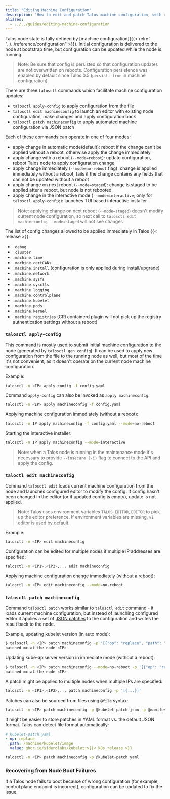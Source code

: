 ```yaml
---
title: "Editing Machine Configuration"
description: "How to edit and patch Talos machine configuration, with reboot, immediately, or stage update on reboot."
aliases:
  - ../../guides/editing-machine-configuration
---
```


Talos node state is fully defined by [machine configuration]({{< relref "../../reference/configuration" >}}).
Initial configuration is delivered to the node at bootstrap time, but configuration can be updated while the node is running.

> Note: Be sure that config is persisted so that configuration updates are not overwritten on reboots.
> Configuration persistence was enabled by default since Talos 0.5 (`persist: true` in machine configuration).

There are three `talosctl` commands which facilitate machine configuration updates:

* `talosctl apply-config` to apply configuration from the file
* `talosctl edit machineconfig` to launch an editor with existing node configuration, make changes and apply configuration back
* `talosctl patch machineconfig` to apply automated machine configuration via JSON patch

Each of these commands can operate in one of four modes:

* apply change in automatic mode(default): reboot if the change can't be applied without a reboot, otherwise apply the change immediately
* apply change with a reboot (`--mode=reboot`): update configuration, reboot Talos node to apply configuration change
* apply change immediately (`--mode=no-reboot` flag): change is applied immediately without a reboot, fails if the change contains any fields that can not be updated without a reboot
* apply change on next reboot (`--mode=staged`): change is staged to be applied after a reboot, but node is not rebooted
* apply change in the interactive mode (`--mode=interactive`; only for `talosctl apply-config`): launches TUI based interactive installer

> Note: applying change on next reboot (`--mode=staged`) doesn't modify current node configuration, so next call to
> `talosctl edit machineconfig --mode=staged` will not see changes

The list of config changes allowed to be applied immediately in Talos {{< release >}}:

* `.debug`
* `.cluster`
* `.machine.time`
* `.machine.certCANs`
* `.machine.install` (configuration is only applied during install/upgrade)
* `.machine.network`
* `.machine.sysfs`
* `.machine.sysctls`
* `.machine.logging`
* `.machine.controlplane`
* `.machine.kubelet`
* `.machine.pods`
* `.machine.kernel`
* `.machine.registries` (CRI containerd plugin will not pick up the registry authentication settings without a reboot)

### `talosctl apply-config`

This command is mostly used to submit initial machine configuration to the node (generated by `talosctl gen config`).
It can be used to apply new configuration from the file to the running node as well, but most of the time it's not convenient, as it doesn't operate on the current node machine configuration.

Example:

```bash
talosctl -n <IP> apply-config -f config.yaml
```

Command `apply-config` can also be invoked as `apply machineconfig`:

```bash
talosctl -n <IP> apply machineconfig -f config.yaml
```

Applying machine configuration immediately (without a reboot):

```bash
talosctl -n IP apply machineconfig -f config.yaml --mode=no-reboot
```

Starting the interactive installer:

```bash
talosctl -n IP apply machineconfig --mode=interactive
```

> Note: when a Talos node is running in the maintenance mode it's necessary to provide `--insecure (-i)` flag to connect to the API and apply the config.

### `taloctl edit machineconfig`

Command `talosctl edit` loads current machine configuration from the node and launches configured editor to modify the config.
If config hasn't been changed in the editor (or if updated config is empty), update is not applied.

> Note: Talos uses environment variables `TALOS_EDITOR`, `EDITOR` to pick up the editor preference.
> If environment variables are missing, `vi` editor is used by default.

Example:

```bash
talosctl -n <IP> edit machineconfig
```

Configuration can be edited for multiple nodes if multiple IP addresses are specified:

```bash
talosctl -n <IP1>,<IP2>,... edit machineconfig
```

Applying machine configuration change immediately (without a reboot):

```bash
talosctl -n <IP> edit machineconfig --mode=no-reboot
```

### `talosctl patch machineconfig`

Command `talosctl patch` works similar to `talosctl edit` command - it loads current machine configuration, but instead of launching configured editor it applies a set of [JSON patches](http://jsonpatch.com/) to the configuration and writes the result back to the node.

Example, updating kubelet version (in auto mode):

```bash
$ talosctl -n <IP> patch machineconfig -p '[{"op": "replace", "path": "/machine/kubelet/image", "value": "ghcr.io/siderolabs/kubelet:v{{< k8s_release >}}"}]'
patched mc at the node <IP>
```

Updating kube-apiserver version in immediate mode (without a reboot):

```bash
$ talosctl -n <IP> patch machineconfig --mode=no-reboot -p '[{"op": "replace", "path": "/cluster/apiServer/image", "value": "k8s.gcr.io/kube-apiserver:v{{< k8s_release >}}"}]'
patched mc at the node <IP>
```

A patch might be applied to multiple nodes when multiple IPs are specified:

```bash
talosctl -n <IP1>,<IP2>,... patch machineconfig -p '[{...}]'
```

Patches can also be sourced from files using `@file` syntax:

```bash
talosctl -n <IP> patch machineconfig -p @kubelet-patch.json -p @manifest-patch.json
```

It might be easier to store patches in YAML format vs. the default JSON format.
Talos can detect file format automatically:

```yaml
# kubelet-patch.yaml
- op: replace
  path: /machine/kubelet/image
  value: ghcr.io/siderolabs/kubelet:v{{< k8s_release >}}
```

```bash
talosctl -n <IP> patch machineconfig -p @kubelet-patch.yaml
```

### Recovering from Node Boot Failures

If a Talos node fails to boot because of wrong configuration (for example, control plane endpoint is incorrect), configuration can be updated to fix the issue.
